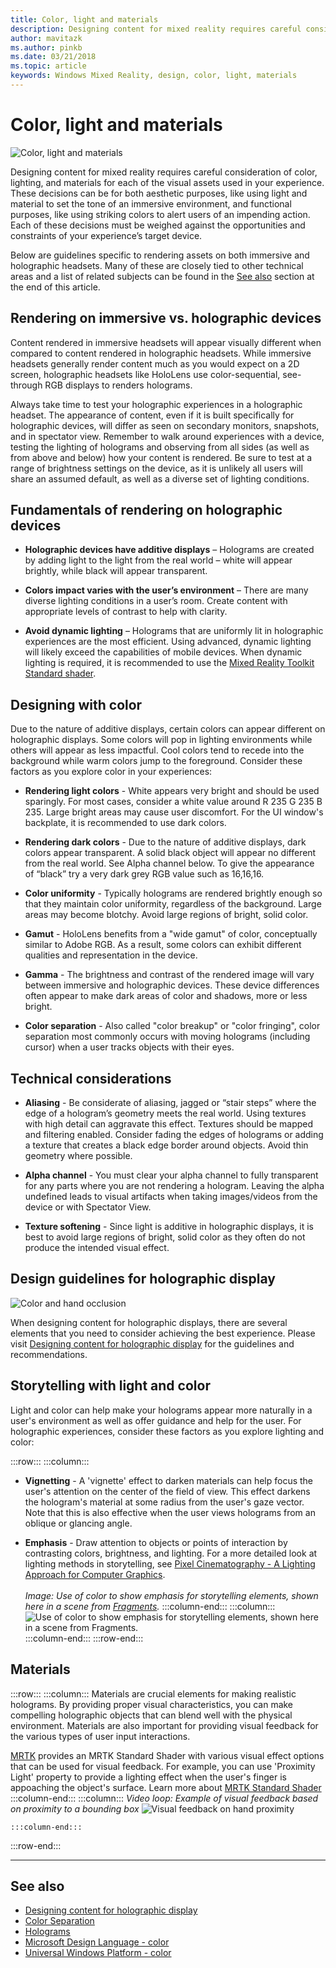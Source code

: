 ```yaml
---
title: Color, light and materials
description: Designing content for mixed reality requires careful consideration of color, lighting, and materials for each of the visual assets used in your experience.
author: mavitazk
ms.author: pinkb 
ms.date: 03/21/2018
ms.topic: article
keywords: Windows Mixed Reality, design, color, light, materials
---
```




# Color, light and materials
![Color, light and materials](images/RemoteRendering.jpg)

Designing content for mixed reality requires careful consideration of color, lighting, and materials for each of the visual assets used in your experience. These decisions can be for both aesthetic purposes, like using light and material to set the tone of an immersive environment, and functional purposes, like using striking colors to alert users of an impending action. Each of these decisions must be weighed against the opportunities and constraints of your experience’s target device.

Below are guidelines specific to rendering assets on both immersive and holographic headsets. Many of these are closely tied to other technical areas and a list of related subjects can be found in the [See also](color-light-and-materials.md#see-also) section at the end of this article.

## Rendering on immersive vs. holographic devices

Content rendered in immersive headsets will appear visually different when compared to content rendered in holographic headsets. While immersive headsets generally render content much as you would expect on a 2D screen, holographic headsets like HoloLens use color-sequential, see-through RGB displays to renders holograms.

Always take time to test your holographic experiences in a holographic headset. The appearance of content, even if it is built specifically for holographic devices, will differ as seen on secondary monitors, snapshots, and in spectator view. Remember to walk around experiences with a device, testing the lighting of holograms and observing from all sides (as well as from above and below) how your content is rendered. Be sure to test at a range of brightness settings on the device, as it is unlikely all users will share an assumed default, as well as a diverse set of lighting conditions.

## Fundamentals of rendering on holographic devices
* **Holographic devices have additive displays** – Holograms are created by adding light to the light from the real world – white will appear brightly, while black will appear transparent.

* **Colors impact varies with the user’s environment** – There are many diverse lighting conditions in a user’s room. Create content with appropriate levels of contrast to help with clarity.

* **Avoid dynamic lighting** – Holograms that are uniformly lit in holographic experiences are the most efficient. Using advanced, dynamic lighting will likely exceed the capabilities of mobile devices. When dynamic lighting is required, it is recommended to use the [Mixed Reality Toolkit Standard shader](https://github.com/microsoft/MixedRealityToolkit-Unity/blob/mrtk_release/Documentation/README_MRTKStandardShader.md). 

## Designing with color

Due to the nature of additive displays, certain colors can appear different on holographic displays. Some colors will pop in lighting environments while others will appear as less impactful. Cool colors tend to recede into the background while warm colors jump to the foreground. Consider these factors as you explore color in your experiences:

* **Rendering light colors** - White appears very bright and should be used sparingly. For most cases, consider a white value around R 235 G 235 B 235. Large bright areas may cause user discomfort. For the UI window's backplate, it is recommended to use dark colors.

* **Rendering dark colors** - Due to the nature of additive displays, dark colors appear transparent. A solid black object will appear no different from the real world. See Alpha channel below. To give the appearance of “black” try a very dark grey RGB value such as 16,16,16.

* **Color uniformity** - Typically holograms are rendered brightly enough so that they maintain color uniformity, regardless of the background. Large areas may become blotchy. Avoid large regions of bright, solid color.

* **Gamut** - HoloLens benefits from a "wide gamut" of color, conceptually similar to Adobe RGB. As a result, some colors can exhibit different qualities and representation in the device.

* **Gamma** - The brightness and contrast of the rendered image will vary between immersive and holographic devices. These device differences often appear to make dark areas of color and shadows, more or less bright.

* **Color separation** - Also called "color breakup" or "color fringing", color separation most commonly occurs with moving holograms (including cursor) when a user tracks objects with their eyes.

## Technical considerations
* **Aliasing** - Be considerate of aliasing, jagged or “stair steps” where the edge of a hologram’s geometry meets the real world. Using textures with high detail can aggravate this effect. Textures should be mapped and filtering enabled. Consider fading the edges of holograms or adding a texture that creates a black edge border around objects. Avoid thin geometry where possible.

* **Alpha channel** - You must clear your alpha channel to fully transparent for any parts where you are not rendering a hologram. Leaving the alpha undefined leads to visual artifacts when taking images/videos from the device or with Spectator View.

* **Texture softening** - Since light is additive in holographic displays, it is best to avoid large regions of bright, solid color as they often do not produce the intended visual effect.

## Design guidelines for holographic display
![Color and hand occlusion](images/color_handocclusion.jpg)

When designing content for holographic displays, there are several elements that you need to consider achieving the best experience. Please visit [Designing content for holographic display](designing-content-for-holographic-display.md) for the guidelines and recommendations.

## Storytelling with light and color

Light and color can help make your holograms appear more naturally in a user's environment as well as offer guidance and help for the user. For holographic experiences, consider these factors as you explore lighting and color:

:::row:::
    :::column:::
* **Vignetting** - A 'vignette' effect to darken materials can help focus the user's attention on the center of the field of view. This effect darkens the hologram's material at some radius from the user's gaze vector. Note that this is also effective when the user views holograms from an oblique or glancing angle.

* **Emphasis** - Draw attention to objects or points of interaction by contrasting colors, brightness, and lighting. For a more detailed look at lighting methods in storytelling, see [Pixel Cinematography - A Lighting Approach for Computer Graphics](http://media.siggraph.org/education/cgsource/Archive/ConfereceCourses/S96/course30.pdf).<br>
        <br>
        *Image: Use of color to show emphasis for storytelling elements, shown here in a scene from [Fragments](https://www.microsoft.com/p/fragments/9nblggh5ggm8).*
    :::column-end:::
        :::column:::
        ![Use of color to show emphasis for storytelling elements, shown here in a scene from Fragments.](images/640px-fragments.jpg)<br>
    :::column-end:::
:::row-end:::

## Materials

:::row:::
    :::column:::
Materials are crucial elements for making realistic holograms. By providing proper visual characteristics, you can make compelling holographic objects that can blend well with the physical environment. Materials are also important for providing visual feedback for the various types of user input interactions.  

[MRTK](https://github.com/Microsoft/MixedRealityToolkit-Unity) provides an MRTK Standard Shader with various visual effect options that can be used for visual feedback. For example, you can use 'Proximity Light' property to provide a lighting effect when the user's finger is appoaching the object's surface. Learn more about [MRTK Standard Shader](https://microsoft.github.io/MixedRealityToolkit-Unity/Documentation/README_MRTKStandardShader.html)
    :::column-end:::
        :::column:::
    *Video loop: Example of visual feedback based on proximity to a bounding box*
    ![Visual feedback on hand proximity](images/HoloLens2_Proximity.gif)

    :::column-end:::
:::row-end:::
<br>

---

## See also
* [Designing content for holographic display](designing-content-for-holographic-display.md)
* [Color Separation](../develop/platform-capabilities-and-apis/hologram-stability.md#color-separation)
* [Holograms](../out-of-scope/hologram.md)
* [Microsoft Design Language - color](https://www.microsoft.com/design/color)
* [Universal Windows Platform - color](https://docs.microsoft.com/windows/uwp/style/color)
